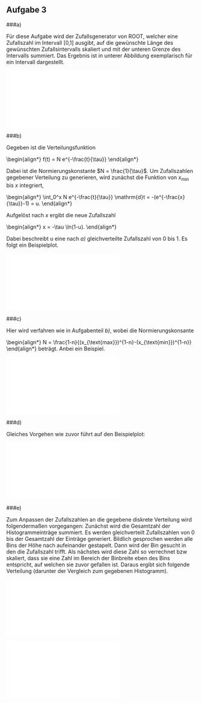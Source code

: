 ## Aufgabe 3

###a)

Für diese Aufgabe wird der Zufallsgenerator von ROOT, welcher eine Zufallszahl im Intervall [0,1] ausgibt, auf die gewünschte Länge des gewünschten Zufallsintervalls skaliert und mit der unteren Grenze des Intervalls summiert. Das Ergebnis ist in unterer Abbildung exemplarisch für ein Intervall dargestellt.

![Gleichverteilt generierte Zufallszahlen](fig/3a.pdf)

###b)

Gegeben ist die Verteilungsfunktion

\begin{align*}
  f(t) = N e^{-\frac{t}{\tau}}
\end{align*}

Dabei ist die Normierungskonstante $N = \frac{1}{\tau}$. Um Zufallszahlen gegebener Verteilung zu generieren, wird zunächst die Funktion von $x_{\text{min}}$ bis $x$ integriert,

\begin{align*}
  \int_0^x N e^{-\frac{t}{\tau}} \mathrm{d}t = -(e^{-\frac{x}{\tau}}-1) = u.
\end{align*}

Aufgelöst nach $x$ ergibt die neue Zufallszahl

\begin{align*}
  x = -\tau \ln(1-u).
\end{align*}

Dabei beschreibt u eine nach *a)* gleichverteilte Zufallszahl von 0 bis 1. Es folgt ein Beispielplot.

![Exponentialverteilte Zufallszahlen](fig/3b.pdf)

###c)

Hier wird verfahren wie in Aufgabenteil *b)*, wobei die Normierungskonsante

\begin{align*}
  N = \frac{1-n}{(x_{\text{max}})^{1-n}-(x_{\text{min}})^{1-n}}
\end{align*}
beträgt. Anbei ein Beispiel.

![Nach dem Potenzgesetz verteilte Zufallszahlen](fig/3c.pdf)

###d)

Gleiches Vorgehen wie zuvor führt auf den Beispielplot:

![Cauchy-verteilte Zufallszahlen](fig/3d.pdf)


###e)

Zum Anpassen der Zufallszahlen an die gegebene diskrete Verteilung wird folgendermaßen vorgegangen:
Zunächst wird die Gesamtzahl der Histogrammeinträge summiert.
Es werden gleichverteilt Zufallszahlen von 0 bis der Gesamtzahl der Einträge generiert.
Bildlich gesprochen werden alle Bins der Höhe nach aufeinander gestapelt.
Dann wird der Bin gesucht in den die Zufallszahl trifft.
Als nächstes wird diese Zahl so verrechnet bzw skaliert, dass sie eine Zahl im Bereich der Binbreite eben des Bins entspricht, auf welchen sie zuvor gefallen ist.
Daraus ergibt sich folgende Verteilung (darunter der Vergleich zum gegebenen Histogramm).

![Die Turm-zur-Babel-Methode](fig/3e2.pdf)

![Das gegebene Histogramm](fig/3e_1.pdf)
